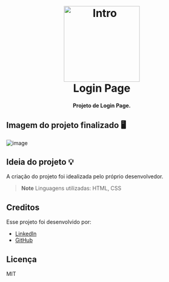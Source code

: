 
<h1 align="center">
  <br>
  <img src="https://user-images.githubusercontent.com/90341044/212789209-3c5c0fff-a5ff-4820-aa13-cbf8912f35fa.png" alt="Intro" width="200">
  <br>
  Login Page
  <br>
</h1>

<h4 align="center">Projeto de Login Page.</h4>


## Imagem do projeto finalizado 🖥️
![image](https://user-images.githubusercontent.com/90341044/190323083-03687f8b-b904-45f5-b4b4-1f7116ca89e4.png)


## Ideia do projeto 💡
A criação do projeto foi idealizada pelo próprio desenvolvedor.


> **Note**
> Linguagens utilizadas: HTML, CSS



## Creditos

Esse projeto foi desenvolvido por:

- [LinkedIn](https://www.linkedin.com/in/pedroherna/)
- [GitHub](https://github.com/PedroHerna)

## Licença

MIT
